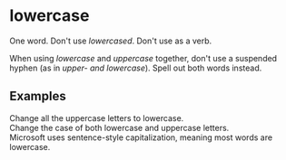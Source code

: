 # lowercase

One word. Don't use *lowercased*. Don't use as a verb.

When using *lowercase* and *uppercase* together, don't use a suspended hyphen (as in *upper- and lowercase*). Spell out both words instead. 

## Examples

Change all the uppercase letters to lowercase.  
Change the case of both lowercase and uppercase letters.  
Microsoft uses sentence-style capitalization, meaning most words are lowercase.
